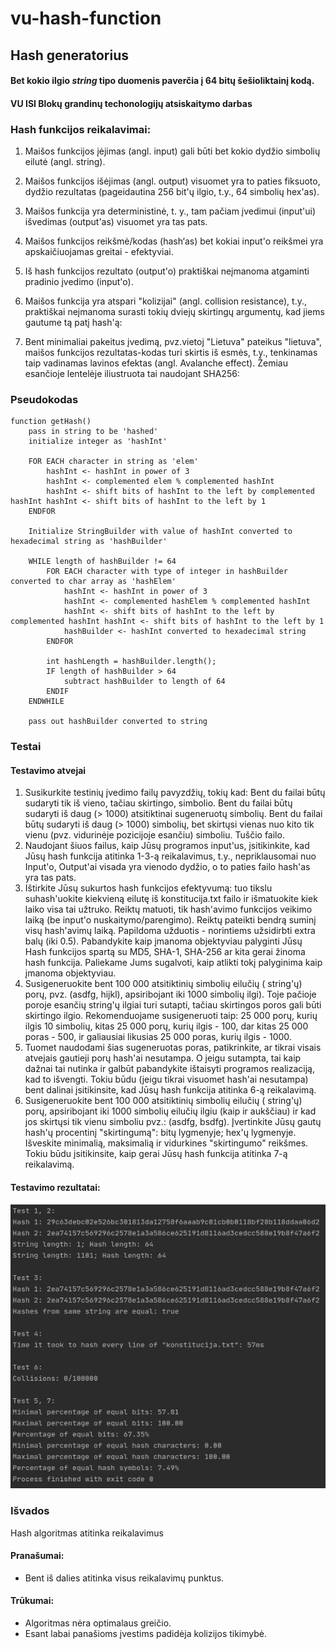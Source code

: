# vu-hash-function

## Hash generatorius

#### Bet kokio ilgio _string_ tipo duomenis paverčia į 64 bitų šešioliktainį kodą.

#### VU ISI Blokų grandinų techonologijų atsiskaitymo darbas

### Hash funkcijos reikalavimai:
1. Maišos funkcijos įėjimas (angl. input) gali būti bet kokio dydžio simbolių eilutė (angl. string).

2. Maišos funkcijos išėjimas (angl. output) visuomet yra to paties
fiksuoto, dydžio rezultatas (pageidautina 256 bit'ų ilgio, t.y., 64 simbolių hex'as).

3. Maišos funkcija yra deterministinė, t. y., tam pačiam įvedimui (input'ui) išvedimas (output'as) visuomet yra tas pats.

4. Maišos funkcijos reikšmė/kodas (hash‘as) bet kokiai input'o reikšmei yra apskaičiuojamas greitai - efektyviai.

5. Iš hash funkcijos rezultato (output'o) praktiškai neįmanoma atgaminti pradinio įvedimo (input'o).

6. Maišos funkcija yra atspari "kolizijai" (angl. collision resistance), t.y., praktiškai neįmanoma surasti tokių dviejų skirtingų argumentų, kad jiems gautume tą patį hash'ą:

7. Bent minimaliai pakeitus įvedimą, pvz.vietoj "Lietuva" pateikus "lietuva", maišos funkcijos rezultatas-kodas turi skirtis iš esmės, t.y., tenkinamas taip vadinamas lavinos efektas (angl. Avalanche effect). Žemiau esančioje lentelėje iliustruota tai naudojant SHA256:

### Pseudokodas
```
function getHash()
    pass in string to be 'hashed'
    initialize integer as 'hashInt'
    
    FOR EACH character in string as 'elem'
        hashInt <- hashInt in power of 3
        hashInt <- complemented elem % complemented hashInt
        hashInt <- shift bits of hashInt to the left by complemented hashInt hashInt <- shift bits of hashInt to the left by 1 
    ENDFOR
    
    Initialize StringBuilder with value of hashInt converted to hexadecimal string as 'hashBuilder'
    
    WHILE length of hashBuilder != 64
        FOR EACH character with type of integer in hashBuilder converted to char array as 'hashElem'
            hashInt <- hashInt in power of 3
            hashInt <- complemented hashElem % complemented hashInt
            hashInt <- shift bits of hashInt to the left by complemented hashInt hashInt <- shift bits of hashInt to the left by 1 
            hashBuilder <- hashInt converted to hexadecimal string
        ENDFOR
        
        int hashLength = hashBuilder.length();
        IF length of hashBuilder > 64
            subtract hashBuilder to length of 64
        ENDIF
    ENDWHILE
    
    pass out hashBuilder converted to string

```

### Testai

#### Testavimo atvejai

1. Susikurkite testinių įvedimo failų pavyzdžių, tokių kad:
Bent du failai būtų sudaryti tik iš vieno, tačiau skirtingo, simbolio.
Bent du failai būtų sudaryti iš daug (> 1000) atsitiktinai sugeneruotų simbolių.
Bent du failai būtų sudaryti iš daug (> 1000) simbolių, bet skirtųsi vienas nuo kito tik vienu (pvz. vidurinėje pozicijoje esančiu)
simboliu.
Tuščio failo.
2. Naudojant šiuos failus, kaip Jūsų programos input'us, įsitikinkite, kad Jūsų hash funkcija atitinka 1-3-ą reikalavimus, t.y., nepriklausomai
nuo Input'o, Output'ai visada yra vienodo dydžio, o to paties failo hash'as yra tas pats.
3. Ištirkite Jūsų sukurtos hash funkcijos efektyvumą: tuo tikslu suhash'uokite kiekvieną eilutę iš konstitucija.txt failo ir išmatuokite kiek
laiko visa tai užtruko. Reiktų matuoti, tik hash'avimo funkcijos veikimo laiką (be input'o nuskaitymo/parengimo). Reiktų pateikti bendrą
suminį visų hash'avimų laiką.
Papildoma užduotis - norintiems užsidirbti extra balų (iki 0.5). Pabandykite kaip įmanoma objektyviau palyginti Jūsų Hash
funkcijos spartą su MD5, SHA-1, SHA-256 ar kita gerai žinoma hash funkcija. Paliekame Jums sugalvoti, kaip atlikti tokį
palyginima kaip įmanoma objektyviau.
4. Susigeneruokite bent 100 000 atsitiktinių simbolių eilučių ( string'ų) porų, pvz. (asdfg, hijkl), apsiribojant iki 1000 simbolių ilgi). Toje
pačioje poroje esančių string'ų ilgiai turi sutapti, tačiau skirtingos poros gali būti skirtingo ilgio. Rekomenduojame susigeneruoti taip:
25 000 porų, kurių ilgis 10 simbolių, kitas 25 000 porų, kurių ilgis - 100, dar kitas 25 000 poras - 500, ir galiausiai likusias 25 000
poras, kurių ilgis - 1000.
5. Tuomet naudodami šias sugeneruotas poras, patikrinkite, ar tikrai visais atvejais gautieji porų hash'ai nesutampa. O jeigu sutampta, tai
kaip dažnai tai nutinka ir galbūt pabandykite ištaisyti programos realizaciją, kad to išvengti. Tokiu būdu (jeigu tikrai visuomet hash'ai
nesutampa) bent dalinai įsitikinsite, kad Jūsų hash funkcija atitinka 6-ą reikalavimą.
6. Susigeneruokite bent 100 000 atsitiktinių simbolių eilučių ( string'ų) porų, apsiribojant iki 1000 simbolių eilučių ilgiu (kaip ir
aukščiau) ir kad jos skirtųsi tik vienu simboliu pvz.: (asdfg, bsdfg). Įvertinkite Jūsų gautų hash'ų procentinį "skirtingumą":
bitų lygmenyje;
hex'ų lygmenyje.
Išveskite minimalią, maksimalią ir vidurkines "skirtingumo" reikšmes. Tokiu būdu įsitikinsite, kaip gerai Jūsų hash funkcija
atitinka 7-ą reikalavimą.

#### Testavimo rezultatai:

![Alt text](readmeResources/tests.png "Tests")

### Išvados

Hash algoritmas atitinka reikalavimus

#### Pranašumai:

- Bent iš dalies atitinka visus reikalavimų punktus.

#### Trūkumai:

- Algoritmas nėra optimalaus greičio.
- Esant labai panašioms įvestims padidėja kolizijos tikimybė.

